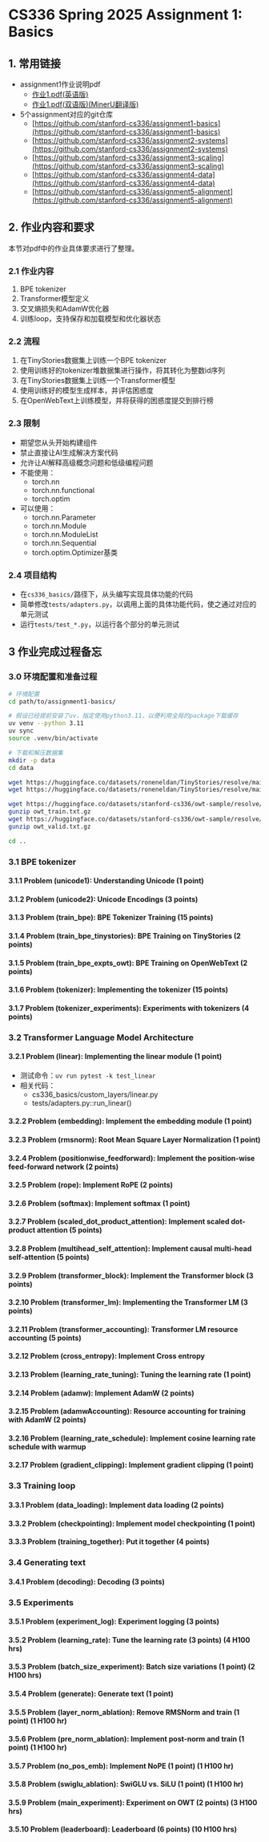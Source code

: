 # CS336 Spring 2025 Assignment 1: Basics

## 1. 常用链接
- assignment1作业说明pdf
  - [作业1.pdf(英语版)](./cs336_spring2025_assignment1_basics.pdf)
  - [作业1.pdf(双语版)(MinerU翻译版)](./cs336_spring2025_assignment1_basics.no_watermark.zh-CN.dual.pdf)
- 5个assignment对应的git仓库
  - [https://github.com/stanford-cs336/assignment1-basics](https://github.com/stanford-cs336/assignment1-basics)
  - [https://github.com/stanford-cs336/assignment2-systems](https://github.com/stanford-cs336/assignment2-systems)
  - [https://github.com/stanford-cs336/assignment3-scaling](https://github.com/stanford-cs336/assignment3-scaling)
  - [https://github.com/stanford-cs336/assignment4-data](https://github.com/stanford-cs336/assignment4-data)
  - [https://github.com/stanford-cs336/assignment5-alignment](https://github.com/stanford-cs336/assignment5-alignment)

## 2. 作业内容和要求

本节对pdf中的作业具体要求进行了整理。

### 2.1 作业内容

1. BPE tokenizer
2. Transformer模型定义
3. 交叉熵损失和AdamW优化器
4. 训练loop，支持保存和加载模型和优化器状态

### 2.2 流程

1. 在TinyStories数据集上训练一个BPE tokenizer
2. 使用训练好的tokenizer堆数据集进行操作，将其转化为整数id序列
3. 在TinyStories数据集上训练一个Transformer模型
4. 使用训练好的模型生成样本，并评估困惑度
5. 在OpenWebText上训练模型，并将获得的困惑度提交到排行榜

### 2.3 限制

- 期望您从头开始构建组件
- 禁止直接让AI生成解决方案代码
- 允许让AI解释高级概念问题和低级编程问题
- 不能使用：
  - torch.nn
  - torch.nn.functional
  - torch.optim
- 可以使用：
  - torch.nn.Parameter
  - torch.nn.Module
  - torch.nn.ModuleList
  - torch.nn.Sequential
  - torch.optim.Optimizer基类

### 2.4 项目结构

- 在`cs336_basics/`路径下，从头编写实现具体功能的代码
- 简单修改`tests/adapters.py`，以调用上面的具体功能代码，使之通过对应的单元测试
- 运行`tests/test_*.py`，以运行各个部分的单元测试

## 3 作业完成过程备忘

### 3.0 环境配置和准备过程
```bash
# 环境配置
cd path/to/assignment1-basics/

# 假设已经提前安装了uv，指定使用python3.11，以便利用全局的package下载缓存
uv venv --python 3.11
uv sync
source .venv/bin/activate

# 下载和解压数据集
mkdir -p data
cd data

wget https://huggingface.co/datasets/roneneldan/TinyStories/resolve/main/TinyStoriesV2-GPT4-train.txt
wget https://huggingface.co/datasets/roneneldan/TinyStories/resolve/main/TinyStoriesV2-GPT4-valid.txt

wget https://huggingface.co/datasets/stanford-cs336/owt-sample/resolve/main/owt_train.txt.gz
gunzip owt_train.txt.gz
wget https://huggingface.co/datasets/stanford-cs336/owt-sample/resolve/main/owt_valid.txt.gz
gunzip owt_valid.txt.gz

cd ..
```

### 3.1 BPE tokenizer
#### 3.1.1 Problem (unicode1): Understanding Unicode (1 point)
#### 3.1.2 Problem (unicode2): Unicode Encodings (3 points)
#### 3.1.3 Problem (train_bpe): BPE Tokenizer Training (15 points)
#### 3.1.4 Problem (train_bpe_tinystories): BPE Training on TinyStories (2 points)
#### 3.1.5 Problem (train_bpe_expts_owt): BPE Training on OpenWebText (2 points)
#### 3.1.6 Problem (tokenizer): Implementing the tokenizer (15 points)
#### 3.1.7 Problem (tokenizer_experiments): Experiments with tokenizers (4 points)

### 3.2 Transformer Language Model Architecture
#### 3.2.1 Problem (linear): Implementing the linear module (1 point)

- 测试命令：`uv run pytest -k test_linear`
- 相关代码：
  - cs336_basics/custom_layers/linear.py
  - tests/adapters.py::run_linear()

#### 3.2.2 Problem (embedding): Implement the embedding module (1 point)
#### 3.2.3 Problem (rmsnorm): Root Mean Square Layer Normalization (1 point)
#### 3.2.4 Problem (positionwise_feedforward): Implement the position-wise feed-forward network (2 points)
#### 3.2.5 Problem (rope): Implement RoPE (2 points)
#### 3.2.6 Problem (softmax): Implement softmax (1 point)
#### 3.2.7 Problem (scaled_dot_product_attention): Implement scaled dot-product attention (5 points)
#### 3.2.8 Problem (multihead_self_attention): Implement causal multi-head self-attention (5 points)
#### 3.2.9 Problem (transformer_block): Implement the Transformer block (3 points)
#### 3.2.10 Problem (transformer_lm): Implementing the Transformer LM (3 points)
#### 3.2.11 Problem (transformer_accounting): Transformer LM resource accounting (5 points)
#### 3.2.12 Problem (cross_entropy): Implement Cross entropy
#### 3.2.13 Problem (learning_rate_tuning): Tuning the learning rate (1 point)
#### 3.2.14 Problem (adamw): Implement AdamW (2 points)
#### 3.2.15 Problem (adamwAccounting): Resource accounting for training with AdamW (2 points)
#### 3.2.16 Problem (learning_rate_schedule): Implement cosine learning rate schedule with warmup
#### 3.2.17 Problem (gradient_clipping): Implement gradient clipping (1 point)


### 3.3 Training loop
#### 3.3.1 Problem (data_loading): Implement data loading (2 points)
#### 3.3.2 Problem (checkpointing): Implement model checkpointing (1 point)
#### 3.3.3 Problem (training_together): Put it together (4 points)


### 3.4 Generating text
#### 3.4.1 Problem (decoding): Decoding (3 points)


### 3.5 Experiments
#### 3.5.1 Problem (experiment_log): Experiment logging (3 points)
#### 3.5.2 Problem (learning_rate): Tune the learning rate (3 points) (4 H100 hrs)
#### 3.5.3 Problem (batch_size_experiment): Batch size variations (1 point) (2 H100 hrs)
#### 3.5.4 Problem (generate): Generate text (1 point)
#### 3.5.5 Problem (layer_norm_ablation): Remove RMSNorm and train (1 point) (1 H100 hr)
#### 3.5.6 Problem (pre_norm_ablation): Implement post-norm and train (1 point) (1 H100 hr)
#### 3.5.7 Problem (no_pos_emb): Implement NoPE (1 point) (1 H100 hr)
#### 3.5.8 Problem (swiglu_ablation): SwiGLU vs. SiLU (1 point) (1 H100 hr)
#### 3.5.9 Problem (main_experiment): Experiment on OWT (2 points) (3 H100 hrs)
#### 3.5.10 Problem (leaderboard): Leaderboard (6 points) (10 H100 hrs)



